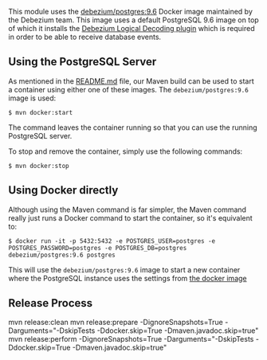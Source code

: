 This module uses the [debezium/postgres:9.6](https://github.com/debezium/docker-images/tree/master/postgres/9.6) Docker image maintained by the Debezium team. This image uses a default PostgreSQL 9.6 image on top of which it installs the [Debezium Logical Decoding plugin](https://github.com/debezium/postgres-decoderbufs) which is required in order to be able to receive database events.  

## Using the PostgreSQL Server

As mentioned in the [README.md]() file, our Maven build can be used to start a container using either one of these images. The `debezium/postgres:9.6` image is used:

    $ mvn docker:start

The command leaves the container running so that you can use the running PostgreSQL server.

To stop and remove the container, simply use the following commands:

    $ mvn docker:stop

## Using Docker directly

Although using the Maven command is far simpler, the Maven command really just runs a Docker command to start the container, so it's equivalent to:

    $ docker run -it -p 5432:5432 -e POSTGRES_USER=postgres -e POSTGRES_PASSWORD=postgres -e POSTGRES_DB=postgres debezium/postgres:9.6 postgres

This will use the `debezium/postgres:9.6` image to start a new container where the PostgreSQL instance uses the settings from [the docker image](https://github.com/debezium/docker-images/blob/master/postgres/9.6/postgresql.conf.sample)

## Release Process


   mvn release:clean
   mvn release:prepare -DignoreSnapshots=True -Darguments="-DskipTests -Ddocker.skip=True -Dmaven.javadoc.skip=true"
   mvn release:perform -DignoreSnapshots=True -Darguments="-DskipTests -Ddocker.skip=True -Dmaven.javadoc.skip=true"
